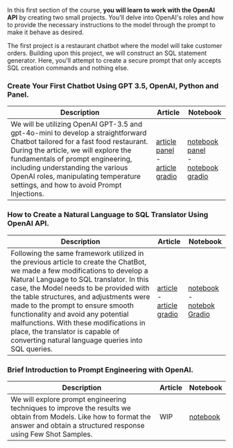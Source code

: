 In this first section of the course, **you will learn to work with the OpenAI API** by creating two small projects. You'll delve into OpenAI's roles and how to provide the necessary instructions to the model through the prompt to make it behave as desired.

The first project is a restaurant chatbot where the model will take customer orders. Building upon this project, we will construct an SQL statement generator. Here, you'll attempt to create a secure prompt that only accepts SQL creation commands and nothing else.

### Create Your First Chatbot Using GPT 3.5, OpenAI, Python and Panel.
| Description | Article | Notebook |
| -------- | ---| --- |
| We will be utilizing OpenAI GPT-3.5 and gpt-4o-mini to develop a straightforward Chatbot tailored for a fast food restaurant. During the article, we will explore the fundamentals of prompt engineering, including understanding the various OpenAI roles, manipulating temperature settings, and how to avoid Prompt Injections. |  [article panel](https://medium.com/towards-artificial-intelligence/create-your-first-chatbot-using-gpt-3-5-openai-python-and-panel-7ec180b9d7f2) <br>-<br> [article gradio](https://ai.plainenglish.io/create-a-simple-chatbot-with-openai-and-gradio-202684d18f35?sk=e449515ec7a803ae828418011bbaca52)| [notebook panel](https://github.com/peremartra/Large-Language-Model-Notebooks-Course/blob/main/1-Introduction%20to%20LLMs%20with%20OpenAI/1_1-First_Chatbot_OpenAI.ipynb) <br>-<br> [notebook gradio](https://github.com/peremartra/Large-Language-Model-Notebooks-Course/blob/main/1-Introduction%20to%20LLMs%20with%20OpenAI/1_1-First_Chatbot_OpenAI_Gradio.ipynb)|

### How to Create a Natural Language to SQL Translator Using OpenAI API. 
| Description | Article | Notebook |
| -------- | ---| --- |
| Following the same framework utilized in the previous article to create the ChatBot, we made a few modifications to develop a Natural Language to SQL translator. In this case, the Model needs to be provided with the table structures, and adjustments were made to the prompt to ensure smooth functionality and avoid any potential malfunctions. With these modifications in place, the translator is capable of converting natural language queries into SQL queries. | [article](https://pub.towardsai.net/how-to-create-a-natural-language-to-sql-translator-using-openai-api-e1b1f72ac35a) <br>-<br> [article gradio](https://medium.com/towards-artificial-intelligence/first-nl2sql-chat-with-openai-and-gradio-b1de0d6541b4)| [notebook](https://github.com/peremartra/Large-Language-Model-Notebooks-Course/blob/main/1-Introduction%20to%20LLMs%20with%20OpenAI/1_2-Easy_NL2SQL.ipynb) <br>-<br> [notebok Gradio](https://github.com/peremartra/Large-Language-Model-Notebooks-Course/blob/main/1-Introduction%20to%20LLMs%20with%20OpenAI/1_2-Easy_NL2SQL_Gradio.ipynb)|

### Brief Introduction to Prompt Engineering with OpenAI. 
| Description | Article | Notebook |
| -------- | ---| --- |
|We will explore prompt engineering techniques to improve the results we obtain from Models. Like how to format the answer and obtain a structured response using Few Shot Samples.| WIP | [notebook](https://github.com/peremartra/Large-Language-Model-Notebooks-Course/blob/main/1-Introduction%20to%20LLMs%20with%20OpenAI/1_3-Intro_Prompt_Engineering.ipynb)
